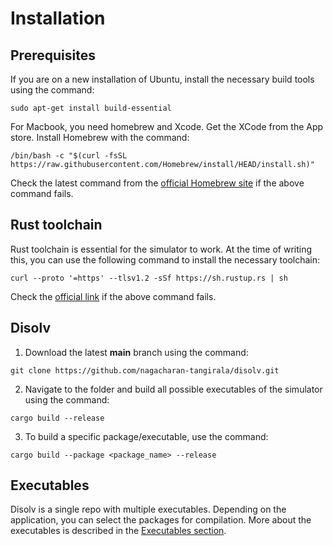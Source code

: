 # Installation

## Prerequisites

If you are on a new installation of Ubuntu, install the necessary build tools using the command:
```
sudo apt-get install build-essential
```

For Macbook, you need homebrew and Xcode. Get the XCode from the App store. Install Homebrew with the command:

```
/bin/bash -c "$(curl -fsSL https://raw.githubusercontent.com/Homebrew/install/HEAD/install.sh)"
```
Check the latest command from the [official Homebrew site](https://brew.sh/) if the above command fails.

## Rust toolchain

Rust toolchain is essential for the simulator to work. At the time of writing this, you can use the following command to install the necessary toolchain: 

```
curl --proto '=https' --tlsv1.2 -sSf https://sh.rustup.rs | sh
```

Check the [official link](https://www.rust-lang.org/tools/install) if the above command fails.

## Disolv

1. Download the latest **main** branch using the command:
```
git clone https://github.com/nagacharan-tangirala/disolv.git
```

2. Navigate to the folder and build all possible executables of the simulator using the command:
```
cargo build --release
```

3. To build a specific package/executable, use the command:
```
cargo build --package <package_name> --release
```

## Executables

Disolv is a single repo with multiple executables. Depending on the application, you can select the packages for compilation. More about the executables is described in the [Executables section](../execs/execs.md).
